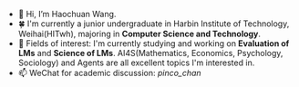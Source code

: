 - 👋 Hi, I’m Haochuan Wang.
- 🍀 I'm currently a junior undergraduate in Harbin Institute of Technology, Weihai(HITwh), majoring in **Computer Science and Technology**.
- 🌱 Fields of interest: I'm currently studying and working on **Evaluation of LMs** and **Science of LMs**. AI4S(Mathematics, Economics, Psychology, Sociology) and Agents are all excellent topics I'm interested in.
- 📫 WeChat for academic discussion: *pinco_chan*
